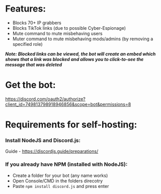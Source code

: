 # Features:
* Blocks 70+ IP grabbers
* Blocks TikTok links (due to possible Cyber-Espionage)
* Mute command to mute misbehaving users
* Muter command to mute misbehaving mods/admins (by removing a specified role)

***Note: Blocked links can be viewed, the bot will create an embed which shows that a link was blocked and allows you to click-to-see the message that was deleted***

# Get the bot:
https://discord.com/oauth2/authorize?client_id=749813798918946856&scope=bot&permissions=8


# Requirements for self-hosting:

### Install NodeJS and Discord.js:
Guide - https://discordjs.guide/preparations/

### If you already have NPM (installed with NodeJS):
* Create a folder for your bot (any name works)
* Open Console/CMD in the folders direcotry
* Paste `npm install discord.js` and press enter
